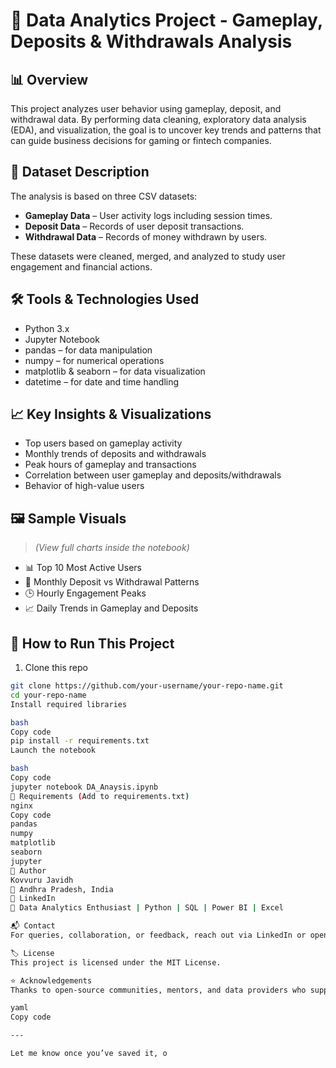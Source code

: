 # 🧠 Data Analytics Project - Gameplay, Deposits & Withdrawals Analysis

## 📊 Overview  
This project analyzes user behavior using gameplay, deposit, and withdrawal data. By performing data cleaning, exploratory data analysis (EDA), and visualization, the goal is to uncover key trends and patterns that can guide business decisions for gaming or fintech companies.

## 📂 Dataset Description  
The analysis is based on three CSV datasets:  
- **Gameplay Data** – User activity logs including session times.  
- **Deposit Data** – Records of user deposit transactions.  
- **Withdrawal Data** – Records of money withdrawn by users.

These datasets were cleaned, merged, and analyzed to study user engagement and financial actions.

## 🛠️ Tools & Technologies Used  
- Python 3.x  
- Jupyter Notebook  
- pandas – for data manipulation  
- numpy – for numerical operations  
- matplotlib & seaborn – for data visualization  
- datetime – for date and time handling

## 📈 Key Insights & Visualizations  
- Top users based on gameplay activity  
- Monthly trends of deposits and withdrawals  
- Peak hours of gameplay and transactions  
- Correlation between user gameplay and deposits/withdrawals  
- Behavior of high-value users

## 🖼️ Sample Visuals  
> *(View full charts inside the notebook)*  
- 📊 Top 10 Most Active Users  
- 💸 Monthly Deposit vs Withdrawal Patterns  
- 🕒 Hourly Engagement Peaks  
- 📈 Daily Trends in Gameplay and Deposits  

## 🚀 How to Run This Project  
1. Clone this repo  
```bash
git clone https://github.com/your-username/your-repo-name.git  
cd your-repo-name
Install required libraries

bash
Copy code
pip install -r requirements.txt
Launch the notebook

bash
Copy code
jupyter notebook DA_Anaysis.ipynb
📄 Requirements (Add to requirements.txt)
nginx
Copy code
pandas  
numpy  
matplotlib  
seaborn  
jupyter
👤 Author
Kovvuru Javidh
📍 Andhra Pradesh, India
🔗 LinkedIn
💼 Data Analytics Enthusiast | Python | SQL | Power BI | Excel

📬 Contact
For queries, collaboration, or feedback, reach out via LinkedIn or open a GitHub issue.

🏷️ License
This project is licensed under the MIT License.

⭐ Acknowledgements
Thanks to open-source communities, mentors, and data providers who supported this project.

yaml
Copy code

---

Let me know once you’ve saved it, o
